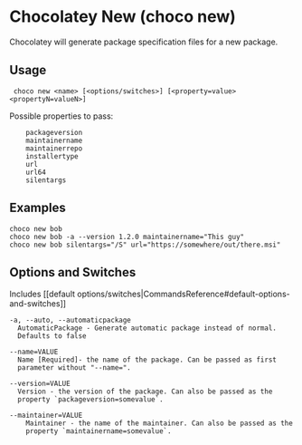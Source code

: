 # Chocolatey New (choco new)
Chocolatey will generate package specification files for a new package.

## Usage

     choco new <name> [<options/switches>] [<property=value> <propertyN=valueN>]

Possible properties to pass:
```
    packageversion
    maintainername
    maintainerrepo
    installertype
    url
    url64
    silentargs
```

## Examples

    choco new bob
    choco new bob -a --version 1.2.0 maintainername="This guy"
    choco new bob silentargs="/S" url="https://somewhere/out/there.msi"

## Options and Switches

Includes [[default options/switches|CommandsReference#default-options-and-switches]]

```
-a, --auto, --automaticpackage
  AutomaticPackage - Generate automatic package instead of normal.
  Defaults to false

--name=VALUE
  Name [Required]- the name of the package. Can be passed as first
  parameter without "--name=".

--version=VALUE
  Version - the version of the package. Can also be passed as the
  property `packageversion=somevalue`.

--maintainer=VALUE
    Maintainer - the name of the maintainer. Can also be passed as the
    property `maintainername=somevalue`.
```
